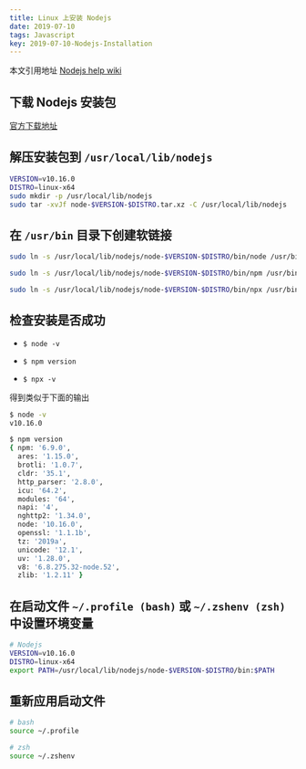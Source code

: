 ```yaml
---
title: Linux 上安装 Nodejs
date: 2019-07-10
tags: Javascript
key: 2019-07-10-Nodejs-Installation
---
```


本文引用地址 [Nodejs help wiki](https://github.com/nodejs/help/wiki/Installation)

## 下载 Nodejs 安装包

[官方下载地址](https://nodejs.org/zh-cn/download/)

## 解压安装包到 `/usr/local/lib/nodejs`

```zsh
VERSION=v10.16.0
DISTRO=linux-x64
sudo mkdir -p /usr/local/lib/nodejs
sudo tar -xvJf node-$VERSION-$DISTRO.tar.xz -C /usr/local/lib/nodejs
```

## 在 `/usr/bin` 目录下创建软链接

```zsh
sudo ln -s /usr/local/lib/nodejs/node-$VERSION-$DISTRO/bin/node /usr/bin/node

sudo ln -s /usr/local/lib/nodejs/node-$VERSION-$DISTRO/bin/npm /usr/bin/npm

sudo ln -s /usr/local/lib/nodejs/node-$VERSION-$DISTRO/bin/npx /usr/bin/npx
```

## 检查安装是否成功

- `$ node -v`

- `$ npm version`
  
- `$ npx -v`

得到类似于下面的输出

```zsh
$ node -v
v10.16.0

$ npm version
{ npm: '6.9.0',
  ares: '1.15.0',
  brotli: '1.0.7',
  cldr: '35.1',
  http_parser: '2.8.0',
  icu: '64.2',
  modules: '64',
  napi: '4',
  nghttp2: '1.34.0',
  node: '10.16.0',
  openssl: '1.1.1b',
  tz: '2019a',
  unicode: '12.1',
  uv: '1.28.0',
  v8: '6.8.275.32-node.52',
  zlib: '1.2.11' }
```

## 在启动文件 `~/.profile (bash)` 或 `~/.zshenv (zsh)` 中设置环境变量

```zsh
# Nodejs
VERSION=v10.16.0
DISTRO=linux-x64
export PATH=/usr/local/lib/nodejs/node-$VERSION-$DISTRO/bin:$PATH
```

## 重新应用启动文件

```zsh
# bash
source ~/.profile

# zsh
source ~/.zshenv
```